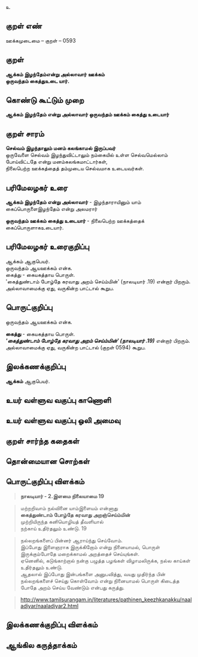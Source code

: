 உ

## குறள் எண் 

ஊக்கமுடைமை  – குறள் – 0593  

## குறள் 

**ஆக்கம் இழந்தேம்என்று அல்லாவார் ஊக்கம்  
ஒருவந்தம் கைத்துஉடை யார்.**  

## கொண்டு கூட்டும் முறை

**ஆக்கம் இழந்தேம் என்று அல்லாவார் ஒருவந்தம் ஊக்கம் கைத்து உடையார்** 

## குறள் சாரம் 

**செல்வம் இழந்தாலும் மனம் கலங்காமல் இருப்பவர்**  
ஒருவேளை செல்வம் இழந்துவிட்டாலும் நம்கையில் உள்ள செல்வமெல்லாம் போய்விட்டதே என்று மனம்கலங்கமாட்டார்கள்,  
நிலைபெற்ற ஊக்கத்தைத் தம்முடைய செல்வமாக உடையவர்கள்.  

## பரிமேலழகர் உரை

**ஆக்கம் இழந்தேம் என்று அல்லாவார்** - இழந்தாராயினும் யாம் கைப்பொருளைஇழந்தேம் என்று அலமரார்  

**ஒருவந்தம் ஊக்கம் கைத்து உடையார்** - நிலைபெற்ற ஊக்கத்தைக் கைப்பொருளாகஉடையார். 

## பரிமேலழகர் உரைகுறிப்பு   

ஆக்கம் ஆகுபெயர்.  
ஒருவந்தம் ஆயஊக்கம் என்க.  
கைத்து - கையகத்தாய பொருள்.  
'கைத்துண்டாம் போழ்தே கரவாது அறம் செய்ம்மின்' (நாலடியார் .19) என்றார் பிறரும். அல்லாவாமைக்கு ஏது, வருகின்ற பாட்டால் கூறுப.    

## பொருட்குறிப்பு 

ஒருவந்தம் ஆயஊக்கம் என்க.   

**கைத்து** - கையகத்தாய பொருள்.  
_**'கைத்துண்டாம் போழ்தே கரவாது அறம் செய்ம்மின்' (நாலடியார் .19)**_ என்றார் பிறரும்.  
அல்லாவாமைக்கு ஏது, வருகின்ற பாட்டால் (குறள் 0594) கூறுப.  

## இலக்கணக்குறிப்பு  

**ஆக்கம்** ஆகுபெயர்.   

## உயர் வள்ளுவ வகுப்பு காணொளி


## உயர் வள்ளுவ வகுப்பு ஒலி அமைவு 

 
## குறள் சார்ந்த கதைகள் 


## தொன்மையான சொற்கள்


## பொருட்குறிப்பு விளக்கம்

>**நாலடியார் - 2.இளமை நிலையாமை 19**  

>மற்றறிவாம் நல்வினை யாம்இளையம் என்னாது  
>**கைத்துண்டாம் போழ்தே கரவாது அறஞ்செய்ம்மின்**  
>முற்றியிருந்த கனியொழியத் தீவளியால்  
>நற்காய் உதிர்தலும் உண்டு. 	19

>நல்லறங்களைப் பின்னர் ஆராய்ந்து செய்வோம்.   
>இப்போது இளைஞராக இருக்கிறோம் என்று நினையாமல், பொருள் இருக்கும்போதே மறைக்காமல் அறத்தைச் செய்யுங்கள்.    
>ஏனெனில், கடுங்காற்றால் நன்கு பழுத்த பழங்கள் விழாமலிருக்க, நல்ல காய்கள் உதிர்தலும் உண்டு.   
>ஆதலால் இப்போது இன்பங்களை அனுபவித்து, வயது முதிர்ந்த பின் நல்லறங்களைச் செய்து கொள்வோம் என்று நினையாமல் பொருள் கிடைத்த போதே அறம் செய்ய வேண்டும் என்பது கருத்து.    

>http://www.tamilsurangam.in/literatures/pathinen_keezhkanakku/naaladiyar/naaladiyar2.html

## இலக்கணக்குறிப்பு விளக்கம்


## ஆங்கில கருத்தாக்கம் 



